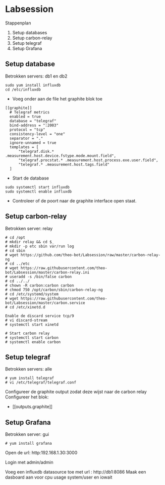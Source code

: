 # Labsession

Stappenplan
1. Setup databases
2. Setup carbon-relay
3. Setup telegraf
4. Setup Grafana


## Setup database

Betrokken servers: db1 en db2

```
sudo yum install influxdb
cd /etc/influxdb
```

* Voeg onder aan de file het graphite blok toe
```
[[graphite]]
  # Telegraf metrics
  enabled = true
  database = "telegraf"
  bind-address = ":2003"
  protocol = "tcp"
  consistency-level = "one"
  separator = "."
  ignore-unnamed = true
  templates = [
      "telegraf.disk.* .measurement.host.device.fstype.mode.mount.field",
      "telegraf.procstat.* .measurement.host.process.exe.user.field",
      "telegraf.* .measurement.host.tags.field"
  ]
  ```
  
* Start de database

```
sudo systemctl start influxdb
sudo systemctl enable influxdb
```
* Controleer of de poort naar de graphite interface open staat.


## Setup carbon-relay

Betrokken server: relay
```
# cd /opt
# mkdir relay && cd $_
# mkdir -p etc sbin var/run log
# cd sbin
# wget https://github.com/theo-bot/Labsession/raw/master/carbon-relay-ng
# cd ../etc
# wget https://raw.githubusercontent.com/theo-bot/Labsession/master/carbon-relay.ini
# useradd -s /bin/false carbon
# cd ../../
# chown -R carbon:carbon carbon
# chmod 750 /opt/carbon/sbin/carbon-relay-ng
# cd /etc/systemd/system
# wget https://raw.githubusercontent.com/theo-bot/Labsession/master/carbon.service
# cd /etc/xinetd.d

Enable de discard service tcp/9
# vi discard-stream
# systemctl start xinetd

# Start carbon relay
# systemctl start carbon
# systemctl enable carbon
```

## Setup telegraf

Betrokken servers: alle
```
# yum install telegraf
# vi /etc/telegraf/telegraf.conf
```

Configureer de graphite output zodat deze wijst naar de carbon relay
Configureer het blok:
- [[outputs.graphite]]

## Setup Grafana
Betrokken server: gui

```
# yum install grafana
```
Open de url: http:192.168.1.30:3000

Login met admin/admin

Voeg een influxdb datasource toe met url : http://db1:8086
Maak een dasboard aan voor cpu usage system/user en iowait

